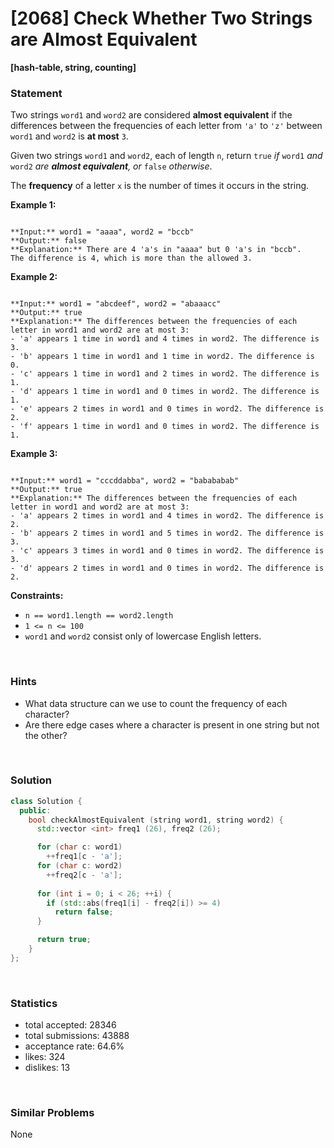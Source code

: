 # [2068] Check Whether Two Strings are Almost Equivalent

**[hash-table, string, counting]**

### Statement

Two strings `word1` and `word2` are considered **almost equivalent** if the differences between the frequencies of each letter from `'a'` to `'z'` between `word1` and `word2` is **at most** `3`.

Given two strings `word1` and `word2`, each of length `n`, return `true` *if* `word1` *and* `word2` *are **almost equivalent**, or* `false` *otherwise*.

The **frequency** of a letter `x` is the number of times it occurs in the string.


**Example 1:**

```

**Input:** word1 = "aaaa", word2 = "bccb"
**Output:** false
**Explanation:** There are 4 'a's in "aaaa" but 0 'a's in "bccb".
The difference is 4, which is more than the allowed 3.

```

**Example 2:**

```

**Input:** word1 = "abcdeef", word2 = "abaaacc"
**Output:** true
**Explanation:** The differences between the frequencies of each letter in word1 and word2 are at most 3:
- 'a' appears 1 time in word1 and 4 times in word2. The difference is 3.
- 'b' appears 1 time in word1 and 1 time in word2. The difference is 0.
- 'c' appears 1 time in word1 and 2 times in word2. The difference is 1.
- 'd' appears 1 time in word1 and 0 times in word2. The difference is 1.
- 'e' appears 2 times in word1 and 0 times in word2. The difference is 2.
- 'f' appears 1 time in word1 and 0 times in word2. The difference is 1.

```

**Example 3:**

```

**Input:** word1 = "cccddabba", word2 = "babababab"
**Output:** true
**Explanation:** The differences between the frequencies of each letter in word1 and word2 are at most 3:
- 'a' appears 2 times in word1 and 4 times in word2. The difference is 2.
- 'b' appears 2 times in word1 and 5 times in word2. The difference is 3.
- 'c' appears 3 times in word1 and 0 times in word2. The difference is 3.
- 'd' appears 2 times in word1 and 0 times in word2. The difference is 2.

```

**Constraints:**
* `n == word1.length == word2.length`
* `1 <= n <= 100`
* `word1` and `word2` consist only of lowercase English letters.


<br>

### Hints

- What data structure can we use to count the frequency of each character?
- Are there edge cases where a character is present in one string but not the other?

<br>

### Solution

```cpp
class Solution {
  public:
    bool checkAlmostEquivalent (string word1, string word2) {
      std::vector <int> freq1 (26), freq2 (26);

      for (char c: word1)
        ++freq1[c - 'a'];
      for (char c: word2)
        ++freq2[c - 'a'];
      
      for (int i = 0; i < 26; ++i) {
        if (std::abs(freq1[i] - freq2[i]) >= 4)
          return false;
      }

      return true;
    }
};
```

<br>

### Statistics

- total accepted: 28346
- total submissions: 43888
- acceptance rate: 64.6%
- likes: 324
- dislikes: 13

<br>

### Similar Problems

None
